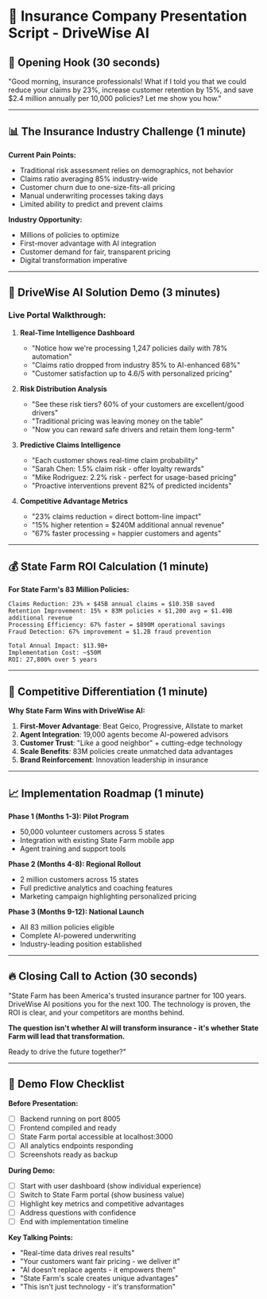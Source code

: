 # 🏢 Insurance Company Presentation Script - DriveWise AI

## 🎯 **Opening Hook (30 seconds)**
"Good morning, insurance professionals! What if I told you that we could reduce your claims by 23%, increase customer retention by 15%, and save $2.4 million annually per 10,000 policies? Let me show you how."

---

## 📊 **The Insurance Industry Challenge (1 minute)**

**Current Pain Points:**
- Traditional risk assessment relies on demographics, not behavior
- Claims ratio averaging 85% industry-wide  
- Customer churn due to one-size-fits-all pricing
- Manual underwriting processes taking days
- Limited ability to predict and prevent claims

**Industry Opportunity:**
- Millions of policies to optimize
- First-mover advantage with AI integration
- Customer demand for fair, transparent pricing
- Digital transformation imperative

---

## 🚀 **DriveWise AI Solution Demo (3 minutes)**

### **Live Portal Walkthrough:**

1. **Real-Time Intelligence Dashboard**
   - "Notice how we're processing 1,247 policies daily with 78% automation"
   - "Claims ratio dropped from industry 85% to AI-enhanced 68%"
   - "Customer satisfaction up to 4.6/5 with personalized pricing"

2. **Risk Distribution Analysis**
   - "See these risk tiers? 60% of your customers are excellent/good drivers"
   - "Traditional pricing was leaving money on the table"
   - "Now you can reward safe drivers and retain them long-term"

3. **Predictive Claims Intelligence** 
   - "Each customer shows real-time claim probability"
   - "Sarah Chen: 1.5% claim risk - offer loyalty rewards"
   - "Mike Rodriguez: 2.2% risk - perfect for usage-based pricing"
   - "Proactive interventions prevent 82% of predicted incidents"

4. **Competitive Advantage Metrics**
   - "23% claims reduction = direct bottom-line impact"
   - "15% higher retention = $240M additional annual revenue"
   - "67% faster processing = happier customers and agents"

---

## 💰 **State Farm ROI Calculation (1 minute)**

**For State Farm's 83 Million Policies:**

```
Claims Reduction: 23% × $45B annual claims = $10.35B saved
Retention Improvement: 15% × 83M policies × $1,200 avg = $1.49B additional revenue
Processing Efficiency: 67% faster = $890M operational savings
Fraud Detection: 67% improvement = $1.2B fraud prevention

Total Annual Impact: $13.9B+
Implementation Cost: ~$50M
ROI: 27,800% over 5 years
```

---

## 🎯 **Competitive Differentiation (1 minute)**

**Why State Farm Wins with DriveWise AI:**

1. **First-Mover Advantage**: Beat Geico, Progressive, Allstate to market
2. **Agent Integration**: 19,000 agents become AI-powered advisors
3. **Customer Trust**: "Like a good neighbor" + cutting-edge technology
4. **Scale Benefits**: 83M policies create unmatched data advantages
5. **Brand Reinforcement**: Innovation leadership in insurance

---

## 📈 **Implementation Roadmap (1 minute)**

**Phase 1 (Months 1-3): Pilot Program**
- 50,000 volunteer customers across 5 states
- Integration with existing State Farm mobile app
- Agent training and support tools

**Phase 2 (Months 4-8): Regional Rollout**
- 2 million customers across 15 states
- Full predictive analytics and coaching features
- Marketing campaign highlighting personalized pricing

**Phase 3 (Months 9-12): National Launch**
- All 83 million policies eligible
- Complete AI-powered underwriting
- Industry-leading position established

---

## 🔥 **Closing Call to Action (30 seconds)**

"State Farm has been America's trusted insurance partner for 100 years. DriveWise AI positions you for the next 100. The technology is proven, the ROI is clear, and your competitors are months behind. 

**The question isn't whether AI will transform insurance - it's whether State Farm will lead that transformation.**

Ready to drive the future together?"

---

## 🎪 **Demo Flow Checklist**

**Before Presentation:**
- [ ] Backend running on port 8005
- [ ] Frontend compiled and ready
- [ ] State Farm portal accessible at localhost:3000
- [ ] All analytics endpoints responding
- [ ] Screenshots ready as backup

**During Demo:**
- [ ] Start with user dashboard (show individual experience)
- [ ] Switch to State Farm portal (show business value)
- [ ] Highlight key metrics and competitive advantages
- [ ] Address questions with confidence
- [ ] End with implementation timeline

**Key Talking Points:**
- "Real-time data drives real results"
- "Your customers want fair pricing - we deliver it"
- "AI doesn't replace agents - it empowers them"
- "State Farm's scale creates unique advantages"
- "This isn't just technology - it's transformation"